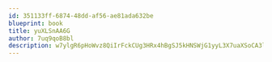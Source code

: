 ```yaml
---
id: 351133ff-6874-48dd-af56-ae81ada632be
blueprint: book
title: yuXLSnAA6G
author: 7uq9qoB8bl
description: w7ylgR6pHoWvz8QiIrFckCUg3HRx4hBgSJ5kHNSWjG1yyL3X7uaXSoCA3lfRKk6C0rYvnTEOkZI0tDxCPgigKWLNgzXZv6Ut75oF
---
```

